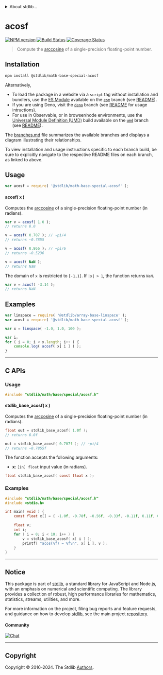 <!--

@license Apache-2.0

Copyright (c) 2024 The Stdlib Authors.

Licensed under the Apache License, Version 2.0 (the "License");
you may not use this file except in compliance with the License.
You may obtain a copy of the License at

   http://www.apache.org/licenses/LICENSE-2.0

Unless required by applicable law or agreed to in writing, software
distributed under the License is distributed on an "AS IS" BASIS,
WITHOUT WARRANTIES OR CONDITIONS OF ANY KIND, either express or implied.
See the License for the specific language governing permissions and
limitations under the License.

-->


<details>
  <summary>
    About stdlib...
  </summary>
  <p>We believe in a future in which the web is a preferred environment for numerical computation. To help realize this future, we've built stdlib. stdlib is a standard library, with an emphasis on numerical and scientific computation, written in JavaScript (and C) for execution in browsers and in Node.js.</p>
  <p>The library is fully decomposable, being architected in such a way that you can swap out and mix and match APIs and functionality to cater to your exact preferences and use cases.</p>
  <p>When you use stdlib, you can be absolutely certain that you are using the most thorough, rigorous, well-written, studied, documented, tested, measured, and high-quality code out there.</p>
  <p>To join us in bringing numerical computing to the web, get started by checking us out on <a href="https://github.com/stdlib-js/stdlib">GitHub</a>, and please consider <a href="https://opencollective.com/stdlib">financially supporting stdlib</a>. We greatly appreciate your continued support!</p>
</details>

# acosf

[![NPM version][npm-image]][npm-url] [![Build Status][test-image]][test-url] [![Coverage Status][coverage-image]][coverage-url] <!-- [![dependencies][dependencies-image]][dependencies-url] -->

> Compute the [arccosine][arccosine] of a single-precision floating-point number.

<section class="installation">

## Installation

```bash
npm install @stdlib/math-base-special-acosf
```

Alternatively,

-   To load the package in a website via a `script` tag without installation and bundlers, use the [ES Module][es-module] available on the [`esm`][esm-url] branch (see [README][esm-readme]).
-   If you are using Deno, visit the [`deno`][deno-url] branch (see [README][deno-readme] for usage intructions).
-   For use in Observable, or in browser/node environments, use the [Universal Module Definition (UMD)][umd] build available on the [`umd`][umd-url] branch (see [README][umd-readme]).

The [branches.md][branches-url] file summarizes the available branches and displays a diagram illustrating their relationships.

To view installation and usage instructions specific to each branch build, be sure to explicitly navigate to the respective README files on each branch, as linked to above.

</section>

<section class="usage">

## Usage

```javascript
var acosf = require( '@stdlib/math-base-special-acosf' );
```

#### acosf( x )

Computes the [arccosine][arccosine] of a single-precision floating-point number (in radians).

```javascript
var v = acosf( 1.0 );
// returns 0.0

v = acosf( 0.707 ); // ~pi/4
// returns ~0.7855

v = acosf( 0.866 ); // ~pi/6
// returns ~0.5236

v = acosf( NaN );
// returns NaN
```

The domain of `x` is restricted to `[-1,1]`. If `|x| > 1`, the function returns `NaN`.

```javascript
var v = acosf( -3.14 );
// returns NaN
```

</section>

<!-- /.usage -->

<section class="examples">

## Examples

<!-- eslint no-undef: "error" -->

```javascript
var linspace = require( '@stdlib/array-base-linspace' );
var acosf = require( '@stdlib/math-base-special-acosf' );

var x = linspace( -1.0, 1.0, 100 );

var i;
for ( i = 0; i < x.length; i++ ) {
    console.log( acosf( x[ i ] ) );
}
```

</section>

<!-- /.examples -->

<!-- C interface documentation. -->

* * *

<section class="c">

## C APIs

<!-- Section to include introductory text. Make sure to keep an empty line after the intro `section` element and another before the `/section` close. -->

<section class="intro">

</section>

<!-- /.intro -->

<!-- C usage documentation. -->

<section class="usage">

### Usage

```c
#include "stdlib/math/base/special/acosf.h"
```

#### stdlib_base_acosf( x )

Computes the [arccosine][arccosine] of a single-precision floating-point number (in radians).

```c
float out = stdlib_base_acosf( 1.0f );
// returns 0.0f

out = stdlib_base_acosf( 0.707f ); // ~pi/4
// returns ~0.7855f
```

The function accepts the following arguments:

-   **x**: `[in] float` input value (in radians).

```c
float stdlib_base_acosf( const float x );
```

</section>

<!-- /.usage -->

<!-- C API usage notes. Make sure to keep an empty line after the `section` element and another before the `/section` close. -->

<section class="notes">

</section>

<!-- /.notes -->

<!-- C API usage examples. -->

<section class="examples">

### Examples

```c
#include "stdlib/math/base/special/acosf.h"
#include <stdio.h>

int main( void ) {
    const float x[] = { -1.0f, -0.78f, -0.56f, -0.33f, -0.11f, 0.11f, 0.33f, 0.56f, 0.78f, 1.0f };
    
    float v;
    int i;
    for ( i = 0; i < 10; i++ ) {
        v = stdlib_base_acosf( x[ i ] );
        printf( "acos(%f) = %f\n", x[ i ], v );
    }
}
```

</section>

<!-- /.examples -->

</section>

<!-- /.c -->

<!-- Section for related `stdlib` packages. Do not manually edit this section, as it is automatically populated. -->

<section class="related">

</section>

<!-- /.related -->

<!-- Section for all links. Make sure to keep an empty line after the `section` element and another before the `/section` close. -->


<section class="main-repo" >

* * *

## Notice

This package is part of [stdlib][stdlib], a standard library for JavaScript and Node.js, with an emphasis on numerical and scientific computing. The library provides a collection of robust, high performance libraries for mathematics, statistics, streams, utilities, and more.

For more information on the project, filing bug reports and feature requests, and guidance on how to develop [stdlib][stdlib], see the main project [repository][stdlib].

#### Community

[![Chat][chat-image]][chat-url]

---

## Copyright

Copyright &copy; 2016-2024. The Stdlib [Authors][stdlib-authors].

</section>

<!-- /.stdlib -->

<!-- Section for all links. Make sure to keep an empty line after the `section` element and another before the `/section` close. -->

<section class="links">

[npm-image]: http://img.shields.io/npm/v/@stdlib/math-base-special-acosf.svg
[npm-url]: https://npmjs.org/package/@stdlib/math-base-special-acosf

[test-image]: https://github.com/stdlib-js/math-base-special-acosf/actions/workflows/test.yml/badge.svg?branch=main
[test-url]: https://github.com/stdlib-js/math-base-special-acosf/actions/workflows/test.yml?query=branch:main

[coverage-image]: https://img.shields.io/codecov/c/github/stdlib-js/math-base-special-acosf/main.svg
[coverage-url]: https://codecov.io/github/stdlib-js/math-base-special-acosf?branch=main

<!--

[dependencies-image]: https://img.shields.io/david/stdlib-js/math-base-special-acosf.svg
[dependencies-url]: https://david-dm.org/stdlib-js/math-base-special-acosf/main

-->

[chat-image]: https://img.shields.io/gitter/room/stdlib-js/stdlib.svg
[chat-url]: https://app.gitter.im/#/room/#stdlib-js_stdlib:gitter.im

[stdlib]: https://github.com/stdlib-js/stdlib

[stdlib-authors]: https://github.com/stdlib-js/stdlib/graphs/contributors

[umd]: https://github.com/umdjs/umd
[es-module]: https://developer.mozilla.org/en-US/docs/Web/JavaScript/Guide/Modules

[deno-url]: https://github.com/stdlib-js/math-base-special-acosf/tree/deno
[deno-readme]: https://github.com/stdlib-js/math-base-special-acosf/blob/deno/README.md
[umd-url]: https://github.com/stdlib-js/math-base-special-acosf/tree/umd
[umd-readme]: https://github.com/stdlib-js/math-base-special-acosf/blob/umd/README.md
[esm-url]: https://github.com/stdlib-js/math-base-special-acosf/tree/esm
[esm-readme]: https://github.com/stdlib-js/math-base-special-acosf/blob/esm/README.md
[branches-url]: https://github.com/stdlib-js/math-base-special-acosf/blob/main/branches.md

[arccosine]: https://en.wikipedia.org/wiki/Inverse_trigonometric_functions

</section>

<!-- /.links -->
